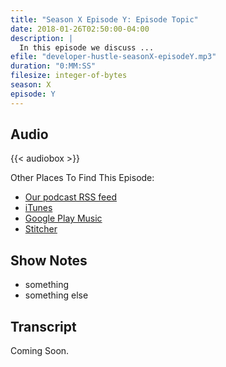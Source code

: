```yaml
---
title: "Season X Episode Y: Episode Topic"
date: 2018-01-26T02:50:00-04:00
description: |
  In this episode we discuss ...
efile: "developer-hustle-seasonX-episodeY.mp3"
duration: "0:MM:SS"
filesize: integer-of-bytes
season: X
episode: Y
---
```


## Audio

{{< audiobox >}}

Other Places To Find This Episode:

- [Our podcast RSS feed](https://DeveloperHustle.io/episodes/index.xml)
- [iTunes](https://itunes.apple.com/us/podcast/developer-hustle/id1338544467)
- [Google Play Music](https://playmusic.app.goo.gl/?ibi=com.google.PlayMusic&isi=691797987&ius=googleplaymusic&apn=com.google.android.music&link=https://play.google.com/music/m/Iurdet57b3zqqvalbsksrvbinse?t%3DDeveloper_Hustle%26pcampaignid%3DMKT-na-all-co-pr-mu-pod-16)
- [Stitcher](http://stitcher.com/s?fid=165580&refid=stpr)

## Show Notes

- something
- something else

## Transcript

Coming Soon.
